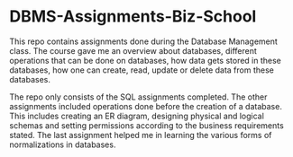 # DBMS-Assignments-Biz-School

This repo contains assignments done during the Database Management class. The course gave me an overview about databases, different operations that can be done on databases, how data gets stored in these databases, how one can create, read, update or delete data from these databases. 

The repo only consists of the SQL assignments completed. The other assignments included operations done before the creation of a database. This includes creating an ER diagram, designing physical and logical schemas and setting permissions according to the business requirements stated. The last assignment helped me in learning the various forms of normalizations in databases.
